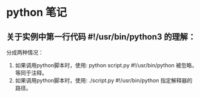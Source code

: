 # python 笔记

## 关于实例中第一行代码  #!/usr/bin/python3 的理解：

分成两种情况：

1. 如果调用python脚本时，使用: python script.py 
#!/usr/bin/python 被忽略，等同于注释。
2. 如果调用python脚本时，使用: ./script.py 
#!/usr/bin/python 指定解释器的路径。